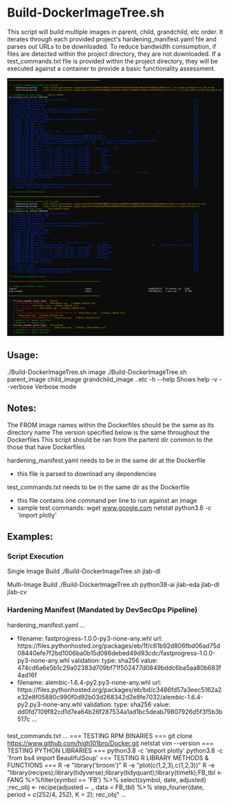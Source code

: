 # Build-DockerImageTree.sh

This script will build multiple images in parent, child, grandchild, etc order. It iterates through each provided project's hardening_manifest.yaml file and parses out URLs to be downloaded. To reduce bandwidth consumption, if files are detected within the project directory, they are not downloaded. If a test_commands.txt file is provided within the project directory, they will be executed against a container to provide a basic functionality assessment.

![Alt text](https://github.com/AFC-AI2C/Useful-IB-Container-Scripts/blob/main/Build-DockerImageTree/screenshot.png)

## Usage:
./Build-DockerImageTree.sh image
./Build-DockerImageTree.sh parent_image child_image grandchild_image ..etc
    -h   --help       Shows help
    -v   --verbose    Verbose mode

## Notes:
The FROM image names within the Dockerfiles should be the same as its directory name
The version specified below is the same throughout the Dockerfiles
This script should be ran from the partent dir common to the those that have Dockerfiles

hardening_manifest.yaml needs to be in the same dir at the Dockerfile
- this file is parsed to download any dependencies

test_commands.txt needs to be in the same dir as the Dockerfile
- this file contains one command per line to run against an image
- sample test commands:
    wget www.google.com
    netstat
    python3.6 -c 'import plotly'


## Examples:
### Script Execution
Single Image Build
./Build-DockerImageTree.sh jlab-dl

Multi-Image Build
./Build-DockerImageTree.sh python38-ai jlab-eda jlab-dl jlab-cv

### Hardening Manifest (Mandated by DevSecOps Pipeline)
hardening_manifest.yaml
...
- filename: fastprogress-1.0.0-py3-none-any.whl
  url: https://files\.pythonhosted.org/packages/eb/1f/c61b92d806fbd06ad75d08440efe7f2bd1006ba0b15d086debed49d93cdc/fastprogress-1.0.0-py3-none-any.whl
  validation:
    type: sha256
    value: 474cd6a6e5b1c29a02383d709bf71f502477d0849bddc6ba5aa80b683f4ad16f
- filename: alembic-1.6.4-py2.py3-none-any.whl
  url: https://files\.pythonhosted.org/packages/eb/bd/c3486fd57a3eec5162a2e32e8f05880c990f0d92b03d268342d2e8fe7032/alembic-1.6.4-py2.py3-none-any.whl
  validation:
    type: sha256
    value: dd0fd7109f82cd1d7ea64b26f287534a1ad1bc5deab79807926d5f3f5b3b517c
...

###
test_commands.txt
...
=== TESTING RPM BINARIES ===
git clone https://www.github.com/high101bro/Docker.git
netstat
vim --version
=== TESTING PYTHON LIBRARIES ===
python3.8 -c 'import plotly'
python3.8 -c 'from bs4 import BeautifulSoup'
=== TESTING R LIBRARY METHODS & FUNCTIONS ===
R -e "library('broom')"
R -e "plot(c(1,2,3),c(1,2,3))"
R -e "library(recipes);library(tidyverse);library(tidyquant);library(timetk);FB_tbl <- FANG %>%filter(symbol == 'FB') %>% select(symbol, date, adjusted) ;rec_obj <- recipe(adjusted ~ ., data = FB_tbl) %>% step_fourier(date, period = c(252/4, 252), K = 2);  rec_obj"
...
